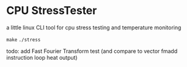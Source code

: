 # CPU StressTester
a little linux CLI tool for cpu stress testing and temperature monitoring

`make`
`./stress`

todo:
add Fast Fourier Transform test (and compare to vector fmadd instruction loop heat output)
